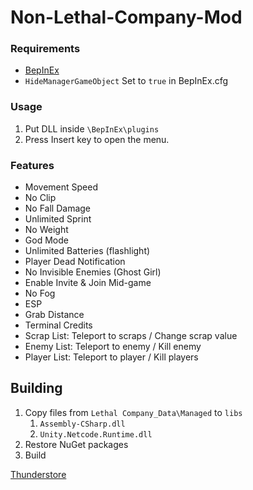 # Non-Lethal-Company-Mod

### Requirements
- [BepInEx](https://github.com/BepInEx/BepInEx)
- `HideManagerGameObject` Set to `true` in BepInEx.cfg

### Usage

1. Put DLL inside `\BepInEx\plugins`
2. Press Insert key to open the menu.

### Features

- Movement Speed
- No Clip
- No Fall Damage
- Unlimited Sprint
- No Weight
- God Mode
- Unlimited Batteries (flashlight)
- Player Dead Notification
- No Invisible Enemies (Ghost Girl)
- Enable Invite & Join Mid-game
- No Fog
- ESP
- Grab Distance
- Terminal Credits
- Scrap List: Teleport to scraps / Change scrap value
- Enemy List: Teleport to enemy / Kill enemy
- Player List: Teleport to player / Kill players

## Building

1. Copy files from `Lethal Company_Data\Managed` to `libs`
   1. `Assembly-CSharp.dll`
   2. `Unity.Netcode.Runtime.dll`
2. Restore NuGet packages
3. Build

[Thunderstore](https://thunderstore.io/c/lethal-company/p/Taiga74164/Non_Lethal_Company/)
